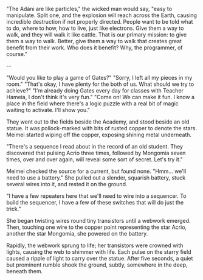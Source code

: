 "The Adáni are like particles," the wicked man would say, "easy to manipulate. Split one, and the explosion will reach across the Earth, causing incredible destruction if not properly directed. People want to be told what to do, where to how, how to live, just like electrons. Give them a way to walk, and they will walk it like cattle. That is our primary mission: to give them a way to walk. Better, give them a way to walk that creates great benefit from their work. Who does it benefit? Why, the programmer, of course."

--

"Would you like to play a game of Gates?"
"Sorry, I left all my pieces in my room."
"That's okay, I have plenty for the both of us. What should we try to achieve?"
"I'm already doing Gates every day for classes with Teacher Hameia, I don't think it's very fun."
"Come on! We can make it fun. I know a place in the field where there's a logic puzzle with a real bit of magic waiting to activate. I'll show you."

They went out to the fields beside the Academy, and stood beside an old statue. It was pollock-marked with bits of rusted copper to denote the stars. Meimei started wiping off the copper, exposing shining metal underneath.

"There's a sequence I read about in the record of an old student. They discovered that pulsing Acrio three times, followed by Mongomia seven times, over and over again, will reveal some sort of secret. Let's try it."

Meimei checked the source for a current, but found none. "Hmm... we'll need to use a battery." She pulled out a slender, squarish battery, stuck several wires into it, and rested it on the ground. 

"I have a few repeaters here that we'll need to wire into a sequencer. To build the sequencer, I have a few of these switches that will do just the trick."

She began twisting wires round tiny transistors until a webwork emerged. Then, touching one wire to the copper point representing the star Acrio, another the star Mongomia, she powered on the battery.

Rapidly, the webwork sprung to life; her transistors were crowned with lights, causing the web to shimmer with life. Each pulse on the starry field caused a ripple of light to carry over the statue. After five seconds, a quiet but prominent rumble shook the ground, subtly, somewhere in the deep, beneath them. 